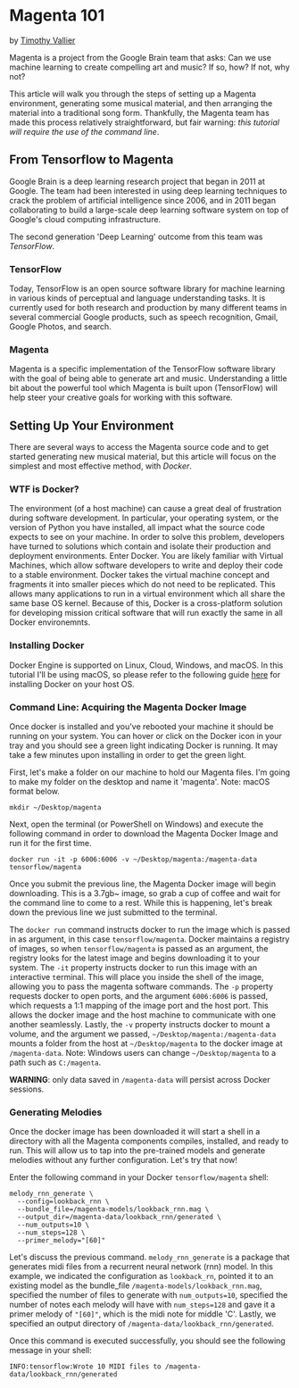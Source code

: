 # Magenta 101
by [Timothy Vallier](http://www.timothyvallier.com/)

Magenta is a project from the Google Brain team that asks: Can we use machine learning to create compelling art and music? If so, how? If not, why not?  

This article will walk you through the steps of setting up a Magenta environment, generating some musical material, and then arranging the material into a traditional song form. Thankfully, the Magenta team has made this process relatively straightforward, but fair warning: _this tutorial will require the use of the command line_.  

## From Tensorflow to Magenta

Google Brain is a deep learning research project that began in 2011 at Google. The team had been interested in using deep learning techniques to crack the problem of artificial intelligence since 2006, and in 2011 began collaborating to build a large-scale deep learning software system on top of Google's cloud computing infrastructure.  

The second generation 'Deep Learning' outcome from this team was _TensorFlow_.  

### TensorFlow

Today, TensorFlow is an open source software library for machine learning in various kinds of perceptual and language understanding tasks. It is currently used for both research and production by many different teams in several commercial Google products, such as speech recognition, Gmail, Google Photos, and search.

### Magenta 

Magenta is a specific implementation of the TensorFlow software library with the goal of being able to generate art and music. Understanding a little bit about the powerful tool which Magenta is built upon (TensorFlow) will help steer your creative goals for working with this software.

## Setting Up Your Environment  

There are several ways to access the Magenta source code and to get started generating new musical material, but this article will focus on the simplest and most effective method, with _Docker_.

### WTF is Docker? 

The environment (of a host machine) can cause a great deal of frustration during software development. In particular, your operating system, or the version of Python you have installed, all impact what the source code expects to see on your machine. In order to solve this problem, developers have turned to solutions which contain and isolate their production and deployment environments. Enter Docker. You are likely familiar with Virtual Machines, which allow software developers to write and deploy their code to a stable environment. Docker takes the virtual machine concept and fragments it into smaller pieces which do not need to be replicated. This allows many applications to run in a virtual environment which all share the same base OS kernel. Because of this, Docker is a cross-platform solution for developing mission critical software that will run exactly the same in all Docker environemnts.  

### Installing Docker 

Docker Engine is supported on Linux, Cloud, Windows, and macOS. In this tutorial I'll be using macOS, so please refer to the following guide [here](https://docs.docker.com/engine/installation/) for installing Docker on your host OS.  

### Command Line: Acquiring the Magenta Docker Image

Once docker is installed and you've rebooted your machine it should be running on your system. You can hover or click on the Docker icon in your tray and you should see a green light indicating Docker is running. It may take a few minutes upon installing in order to get the green light. 

First, let's make a folder on our machine to hold our Magenta files. I'm going to make my folder on the desktop and name it 'magenta'. Note: macOS format below.

```
mkdir ~/Desktop/magenta
```

Next, open the terminal (or PowerShell on Windows) and execute the following command in order to download the Magenta Docker Image and run it for the first time. 

```
docker run -it -p 6006:6006 -v ~/Desktop/magenta:/magenta-data tensorflow/magenta
```

Once you submit the previous line, the Magenta Docker image will begin downloading. This is a 3.7gb~ image, so grab a cup of coffee and wait for the command line to come to a rest. While this is happening, let's break down the previous line we just submitted to the terminal. 

The `docker run` command instructs docker to run the image which is passed in as argument, in this case `tensorflow/magenta`. Docker maintains a registry of images, so when `tensorflow/magenta` is passed as an argument, the registry looks for the latest image and begins downloading it to your system. The `-it` property instructs docker to run this image with an `i`nteractive `t`erminal. This will place you inside the shell of the image, allowing you to pass the magenta software commands. The `-p` property requests docker to open ports, and the argument `6006:6006` is passed, which requests a 1:1 mapping of the image port and the host port. This allows the docker image and the host machine to communicate with one another seamlessly. Lastly, the `-v` property instructs docker to mount a volume, and the argument we passed, `~/Desktop/magenta:/magenta-data` mounts a folder from the host at `~/Desktop/magenta` to the docker image at `/magenta-data`. Note: Windows users can change `~/Desktop/magenta` to a path such as `C:/magenta`.  

**WARNING**: only data saved in `/magenta-data` will persist across Docker
sessions.  

### Generating Melodies   

Once the docker image has been downloaded it will start a shell in a directory with all the Magenta components compiles, installed, and ready to run. This will allow us to tap into the pre-trained models and generate melodies without any further configuration. Let's try that now!

Enter the following command in your Docker `tensorflow/magenta` shell:  

```
melody_rnn_generate \
  --config=lookback_rnn \
  --bundle_file=/magenta-models/lookback_rnn.mag \
  --output_dir=/magenta-data/lookback_rnn/generated \
  --num_outputs=10 \
  --num_steps=128 \
  --primer_melody="[60]"
```

Let's discuss the previous command. `melody_rnn_generate` is a package that generates midi files from a recurrent neural network (rnn) model. In this example, we indicated the configuration as `lookback_rn`, pointed it to an existing model as the bundle_file `/magenta-models/lookback_rnn.mag`, specified the number of files to generate with `num_outputs=10`, specified the number of notes each melody will have with `num_steps=128` and gave it a primer melody of `"[60]"`, which is the midi note for middle 'C'. Lastly, we specified an output directory of `/magenta-data/lookback_rnn/generated`. 

Once this command is executed successfully, you should see the following message in your shell:  

```
INFO:tensorflow:Wrote 10 MIDI files to /magenta-data/lookback_rnn/generated
```